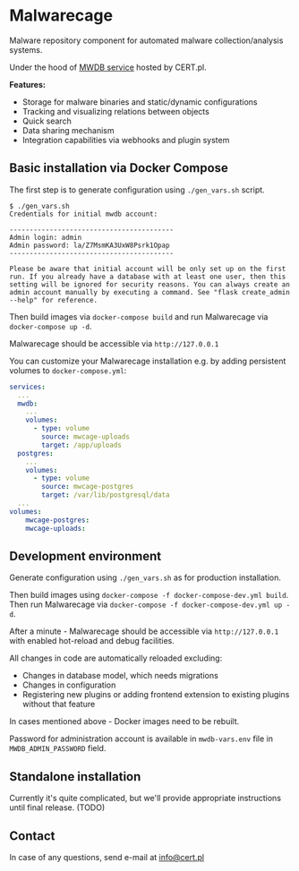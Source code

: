 # Malwarecage

Malware repository component for automated malware collection/analysis systems. 

Under the hood of [MWDB service](https://mwdb.cert.pl) hosted by CERT.pl.

**Features:**

- Storage for malware binaries and static/dynamic configurations
- Tracking and visualizing relations between objects
- Quick search
- Data sharing mechanism
- Integration capabilities via webhooks and plugin system

## Basic installation via Docker Compose

The first step is to generate configuration using `./gen_vars.sh` script.

```
$ ./gen_vars.sh 
Credentials for initial mwdb account:

-----------------------------------------
Admin login: admin
Admin password: la/Z7MsmKA3UxW8Psrk1Opap
-----------------------------------------

Please be aware that initial account will be only set up on the first run. If you already have a database with at least one user, then this setting will be ignored for security reasons. You can always create an admin account manually by executing a command. See "flask create_admin --help" for reference.
```

Then build images via `docker-compose build` and run Malwarecage via `docker-compose up -d`.

Malwarecage should be accessible via `http://127.0.0.1`

You can customize your Malwarecage installation e.g. by adding persistent volumes to `docker-compose.yml`:

```yaml
services:
  ...
  mwdb:
    ...
    volumes:
      - type: volume
        source: mwcage-uploads
        target: /app/uploads
  postgres:
    ...
    volumes:
      - type: volume
        source: mwcage-postgres
        target: /var/lib/postgresql/data
  ...
volumes:
    mwcage-postgres:
    mwcage-uploads:
```

## Development environment

Generate configuration using `./gen_vars.sh` as for production installation.

Then build images using `docker-compose -f docker-compose-dev.yml build`. Then run Malwarecage via 
`docker-compose -f docker-compose-dev.yml up -d`.  

After a minute - Malwarecage should be accessible via `http://127.0.0.1` with enabled hot-reload and debug facilities.

All changes in code are automatically reloaded excluding:
- Changes in database model, which needs migrations
- Changes in configuration
- Registering new plugins or adding frontend extension to existing plugins without that feature

In cases mentioned above - Docker images need to be rebuilt.

Password for administration account is available in `mwdb-vars.env` file in `MWDB_ADMIN_PASSWORD` field.

## Standalone installation

Currently it's quite complicated, but we'll provide appropriate instructions until final release. (TODO)

## Contact

In case of any questions, send e-mail at info@cert.pl